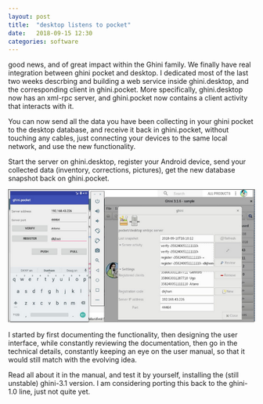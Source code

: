 ```yaml
---
layout: post
title:  "desktop listens to pocket"
date:   2018-09-15 12:30
categories: software
---
```


good news, and of great impact within the Ghini family.  We finally have
real integration between ghini pocket and desktop.  I dedicated most of the
last two weeks descrbing and building a web service inside ghini.desktop,
and the corresponding client in ghini.pocket.  More specifically,
ghini.desktop now has an xml-rpc server, and ghini.pocket now contains a
client activity that interacts with it.

You can now send all the data you have been collecting in your ghini pocket
to the desktop database, and receive it back in ghini.pocket, without
touching any cables, just connecting your devices to the same local network,
and use the new functionality.

Start the server on ghini.desktop, register your Android device, send your
collected data (inventory, corrections, pictures), get the new database
snapshot back on ghini.pocket.

![screenshot@20180915171903](images/2018-09-15-desktop-listens-to-pocket-20180915171903.png)

I started by first documenting the functionality, then designing the user
interface, while constantly reviewing the documentation, then go in the
technical details, constantly keeping an eye on the user manual, so that it
would still match with the evolving idea.

Read all about it in the manual, and test it by yourself, installing the
(still unstable) ghini-3.1 version.  I am considering porting this back to
the ghini-1.0 line, just not quite yet.

